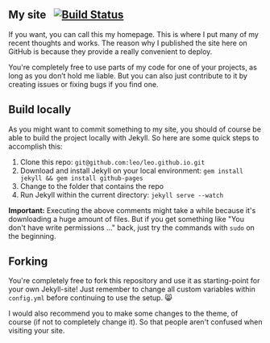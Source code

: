 ## My site &nbsp; [![Build Status](https://travis-ci.org/leo/leo.github.io.svg?branch=master)][1]

If you want, you can call this my homepage. This is where I put many of my recent thoughts and works. The reason why I published the site here on GitHub is because they provide a really convenient to deploy.

You're completely free to use parts of my code for one of your projects, as long as you don’t hold me liable. But you can also just contribute to it by creating issues or fixing bugs if you find one.

## Build locally

As you might want to commit something to my site, you should of course be able to build the project locally with Jekyll. So here are some quick steps to accomplish this:

1. Clone this repo: `git@github.com:leo/leo.github.io.git`
2. Download and install Jekyll on your local environment: `gem install jekyll && gem install github-pages`
3. Change to the folder that contains the repo
4. Run Jekyll within the current directory: `jekyll serve --watch`

**Important:** Executing the above comments might take a while because it's downloading a huge amount of files. But if you get something like "You don't have write permissions ..." back, just try the commands with `sudo` on the beginning.

## Forking

You're completely free to fork this repository and use it as starting-point for your own Jekyll-site! Just remember to change all custom variables within ```config.yml``` before continuing to use the setup. 😸

I would also recommend you to make some changes to the theme, of course (if not to completely change it). So that people aren't confused when visiting your site.

[1]: https://travis-ci.org/leo/leo.github.io
